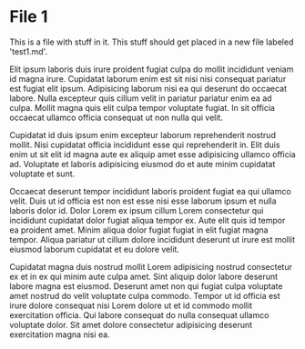 # File 1

This is a file with stuff in it. This stuff should get placed in a new file labeled 'test1.md'.

Elit ipsum laboris duis irure proident fugiat culpa do mollit incididunt veniam id magna irure. Cupidatat laborum enim est sit nisi nisi consequat pariatur est fugiat elit ipsum. Adipisicing laborum nisi ea qui deserunt do occaecat labore. Nulla excepteur quis cillum velit in pariatur pariatur enim ea ad culpa. Mollit magna quis elit culpa tempor voluptate fugiat. In sit officia occaecat ullamco officia consequat ut non nulla qui velit.

Cupidatat id duis ipsum enim excepteur laborum reprehenderit nostrud mollit. Nisi cupidatat officia incididunt esse qui reprehenderit in. Elit duis enim ut sit elit id magna aute ex aliquip amet esse adipisicing ullamco officia ad. Voluptate et laboris adipisicing eiusmod do et aute minim cupidatat voluptate et sunt.

Occaecat deserunt tempor incididunt laboris proident fugiat ea qui ullamco velit. Duis ut id officia est non est esse nisi esse laborum ipsum et nulla laboris dolor id. Dolor Lorem ex ipsum cillum Lorem consectetur qui incididunt cupidatat dolor fugiat aliqua tempor ex. Aute elit quis id tempor ea proident amet. Minim aliqua dolor fugiat fugiat in elit fugiat magna tempor. Aliqua pariatur ut cillum dolore incididunt deserunt ut irure est mollit eiusmod laborum cupidatat et eu dolore velit.

Cupidatat magna duis nostrud mollit Lorem adipisicing nostrud consectetur ex et in ex qui minim aute culpa amet. Sint aliquip dolor labore deserunt labore magna est eiusmod. Deserunt amet non qui fugiat culpa voluptate amet nostrud do velit voluptate culpa commodo. Tempor ut id officia est irure dolore consequat nisi Lorem dolore ut et id commodo mollit exercitation officia. Qui labore consequat do nulla consequat ullamco voluptate dolor. Sit amet dolore consectetur adipisicing deserunt exercitation magna nisi ea.
